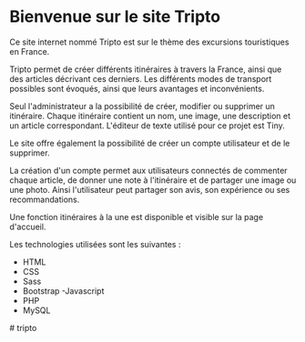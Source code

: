 # Bienvenue sur le site Tripto

Ce site internet nommé Tripto est sur le thème des excursions touristiques en France.

Tripto permet de créer différents itinéraires à travers la France, ainsi que des articles décrivant ces derniers. 
Les différents modes de transport possibles sont évoqués, ainsi que leurs avantages et inconvénients.

Seul l'administrateur a la possibilité de créer, modifier ou supprimer un itinéraire. Chaque itinéraire contient un nom, une image, une description et un article correspondant. L'éditeur de texte utilisé pour ce projet est Tiny.

Le site offre également la possibilité de créer un compte utilisateur et de le supprimer.

La création d'un compte permet aux utilisateurs connectés de commenter chaque article, de donner une note à l'itinéraire et de partager une image ou une photo. 
Ainsi l'utilisateur peut partager son avis, son expérience ou ses recommandations.

Une fonction itinéraires à la une est disponible et visible sur la page d'accueil. 

Les technologies utilisées sont les suivantes : 
- HTML
- CSS
- Sass
- Bootstrap
-Javascript
- PHP
- MySQL

#   t r i p t o 
 
 
